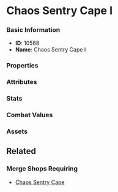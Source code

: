 # Chaos Sentry Cape I

<no description available>

### Basic Information

- **ID**: 10568
- **Name**: Chaos Sentry Cape I

### Properties


### Attributes


### Stats


### Combat Values


### Assets


## Related

### Merge Shops Requiring

- [Chaos Sentry Cape](../merge-shops/148-chaos-sentry-cape.md)

